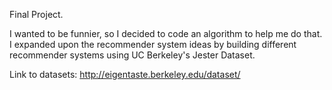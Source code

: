 Final Project.

I wanted to be funnier, so I decided to code an algorithm to help me do that. I expanded upon the recommender system ideas by building different recommender systems using UC Berkeley's Jester Dataset.

Link to datasets: http://eigentaste.berkeley.edu/dataset/
